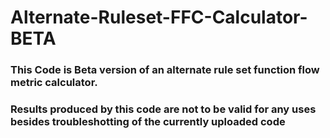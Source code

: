 # Alternate-Ruleset-FFC-Calculator-BETA

### This Code is Beta version of an alternate rule set function flow metric calculator.
### Results produced by this code are not to be valid for any uses besides troubleshotting of the currently uploaded code
